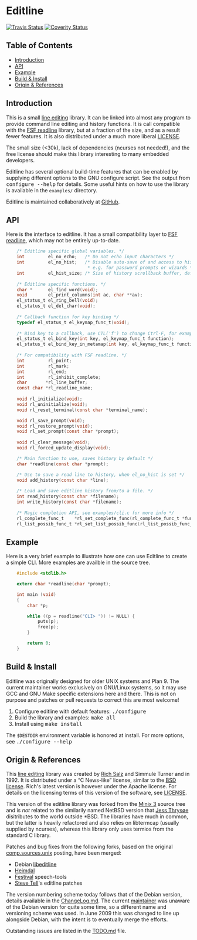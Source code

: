Editline
========
[![Travis Status]][Travis] [![Coverity Status]][Coverity Scan]


Table of Contents
-----------------

* [Introduction](#introduction)
* [API](#api)
* [Example](#example)
* [Build & Install](#build--install)
* [Origin & References](#origin--references)


Introduction
------------

This is a small [line editing][]  library.  It can be linked into almost
any program to  provide command line editing and  history functions.  It
is call compatible with the [FSF  readline][] library, but at a fraction
of the  size, and as  a result fewer  features.  It is  also distributed
under a much more liberal [LICENSE][].

The small size  (<30k), lack of dependencies (ncurses  not needed!), and
the free license  should make this library interesting  to many embedded
developers.

Editline has several optional build-time features that can be enabled by
supplying different options to the GNU configure script.  See the output
from <kbd>configure --help</kbd> for details.  Some useful hints on how
to use the library is available in the `examples/` directory.

Editline is maintained collaboratively at [GitHub][].


API
---

Here is the interface to editline.  It has a small compatibility layer
to [FSF readline][], which may not be entirely up-to-date.

```C
    /* Editline specific global variables. */
    int         el_no_echo;   /* Do not echo input characters */
    int         el_no_hist;   /* Disable auto-save of and access to history,
                               * e.g. for password prompts or wizards */
    int         el_hist_size; /* Size of history scrollback buffer, default: 15 */
    
    /* Editline specific functions. */
    char *      el_find_word(void);
    void        el_print_columns(int ac, char **av);
    el_status_t el_ring_bell(void);
    el_status_t el_del_char(void);
    
    /* Callback function for key binding */
    typedef el_status_t el_keymap_func_t(void);
    
    /* Bind key to a callback, use CTL('f') to change Ctrl-F, for example */
    el_status_t el_bind_key(int key, el_keymap_func_t function);
    el_status_t el_bind_key_in_metamap(int key, el_keymap_func_t function);
    
    /* For compatibility with FSF readline. */
    int         rl_point;
    int         rl_mark;
    int         rl_end;
    int         rl_inhibit_complete;
    char       *rl_line_buffer;
    const char *rl_readline_name;
    
    void rl_initialize(void);
    void rl_uninitialize(void);
    void rl_reset_terminal(const char *terminal_name);

    void rl_save_prompt(void);
    void rl_restore_prompt(void);
    void rl_set_prompt(const char *prompt);
    
    void rl_clear_message(void);
    void rl_forced_update_display(void);

    /* Main function to use, saves history by default */
    char *readline(const char *prompt);

    /* Use to save a read line to history, when el_no_hist is set */
    void add_history(const char *line);
    
    /* Load and save editline history from/to a file. */
    int read_history(const char *filename);
    int write_history(const char *filename);
    
    /* Magic completion API, see examples/cli.c for more info */
    rl_complete_func_t    *rl_set_complete_func(rl_complete_func_t *func);
    rl_list_possib_func_t *rl_set_list_possib_func(rl_list_possib_func_t *func);
```


Example
-------

Here is a very brief example to illustrate how one can use Editline to
create a simple CLI.  More examples are availble in the source tree.

```C
    #include <stdlib.h>

    extern char *readline(char *prompt);

    int main (void)
    {
        char *p;

        while ((p = readline("CLI> ")) != NULL) {
            puts(p);
            free(p);
        }

        return 0;
    }
```


Build & Install
---------------

Editline was originally designed for older UNIX systems and Plan 9.  The
current maintainer works exclusively on GNU/Linux systems, so it may use
GCC and  GNU Make specific  extensions here and  there.  This is  not on
purpose and patches or pull requests to correct this are most welcome!

1. Configure editline with default features: <kbd>./configure</kbd>
2. Build the library and examples: <kbd>make all</kbd>
3. Install using <kbd>make install</kbd>

The `$DESTDIR` environment variable is honored at install.  For more
options, see <kbd>./configure --help</kbd>


Origin & References
--------------------

This [line editing][]  library was created by [Rich  Salz][] and Simmule
Turner and  in 1992.  It is  distributed under a “C  News-like” license,
similar to the [BSD license][].   Rich's latest version is however under
the Apache license.  For details on  the licensing terms of this version
of the software, see [LICENSE][].

This version  of the editline  library was  forked from the  [Minix 3][]
source tree and is *not* related  to the similarily named NetBSD version
that [Jess Thrysøe][jess]  disitributes to the world  outside *BSD.  The
libraries have much in common, but  the latter is heavily refactored and
also relies  on libtermcap (usually  supplied by ncurses),  whereas this
library only uses termios from the standard C library.

Patches and  bug fixes from the  following forks, based on  the original
[comp.sources.unix][] posting, have been merged:

* Debian [libeditline][]
* [Heimdal][]
* [Festival][] speech-tools
* [Steve Tell][]'s editline patches

The version numbering  scheme today follows that of  the Debian version,
details available  in the [ChangeLog.md][].  The  current [maintainer][]
was unaware  of the Debian version  for quite some time,  so a different
name and versioning  scheme was used.  In June 2009  this was changed to
line up  alongside Debian, with  the intent  is to eventually  merge the
efforts.

Outstanding issues are listed in the [TODO.md][] file.

[GitHub]:          https://github.com/troglobit/editline
[line editing]:    https://github.com/troglobit/editline/blob/master/doc/README
[maintainer]:      http://troglobit.com
[LICENSE]:         https://github.com/troglobit/editline/blob/master/LICENSE
[TODO.md]:         https://github.com/troglobit/editline/blob/master/TODO.md
[ChangeLog.md]:    https://github.com/troglobit/editline/blob/master/ChangeLog.md
[FSF readline]:    http://www.gnu.org/software/readline/
[Rich Salz]:       https://github.com/richsalz/editline/
[comp.sources.unix]: http://ftp.cs.toronto.edu/pub/white/pub/rc/editline.shar
[Minix 3]:         http://www.cise.ufl.edu/~cop4600/cgi-bin/lxr/http/source.cgi/lib/editline/
[jess]:            http://thrysoee.dk/editline/
[BSD license]:     http://en.wikipedia.org/wiki/BSD_licenses
[libeditline]:     http://packages.qa.debian.org/e/editline.html
[Heimdal]:         http://www.h5l.org
[Festival]:        http://festvox.org/festival/
[Steve Tell]:      http://www.cs.unc.edu/~tell/dist.html
[Travis]:          https://travis-ci.org/troglobit/editline
[Travis Status]:   https://travis-ci.org/troglobit/editline.png?branch=master
[Coverity Scan]:   https://scan.coverity.com/projects/2982
[Coverity Status]: https://scan.coverity.com/projects/2982/badge.svg
